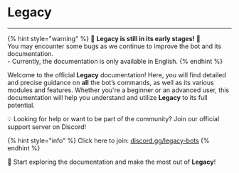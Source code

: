 # Legacy

***

{% hint style="warning" %}
🚧 **Legacy is still in its early stages!** 🚧\
You may encounter some bugs as we continue to improve the bot and its documentation.\
\- Currently, the documentation is only available in English.
{% endhint %}

Welcome to the official **Legacy** documentation! Here, you will find detailed and precise guidance on **all** the bot’s commands, as well as its various modules and features. Whether you're a beginner or an advanced user, this documentation will help you understand and utilize **Legacy** to its full potential.

💡 Looking for help or want to be part of the community? Join our official support server on Discord!

{% hint style="info" %}
Click here to join: [discord.gg/legacy-bots](https://discord.gg/Ns26dEmC2Y)
{% endhint %}

🚀 Start exploring the documentation and make the most out of **Legacy**!
